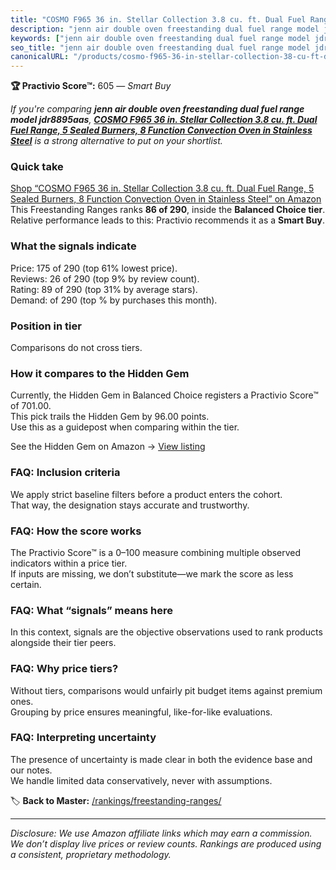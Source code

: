 ```yaml
---
title: "COSMO F965 36 in. Stellar Collection 3.8 cu. ft. Dual Fuel Range, 5 Sealed Burners, 8 Function Convection Oven in Stainless Steel"
description: "jenn air double oven freestanding dual fuel range model jdr8895aas: Data-driven within Balanced Choice ranking using the Practivio Score™. Positioned by qualit…"
keywords: ["jenn air double oven freestanding dual fuel range model jdr8895aas"]
seo_title: "jenn air double oven freestanding dual fuel range model jdr8895aas — Smart Buy Balanced Choice (2025)"
canonicalURL: "/products/cosmo-f965-36-in-stellar-collection-38-cu-ft-dual-fuel-range-5-sealed-burners-8-function-convection-oven-in-stainless-steel-B01M8IL2PZ/"
---
```


**🏆 Practivio Score™:** 605 — _Smart Buy_


*If you're comparing **jenn air double oven freestanding dual fuel range model jdr8895aas**, **[COSMO F965 36 in. Stellar Collection 3.8 cu. ft. Dual Fuel Range, 5 Sealed Burners, 8 Function Convection Oven in Stainless Steel](https://www.amazon.com/dp/B01M8IL2PZ?tag=practivio-20)** is a strong alternative to put on your shortlist.*
### Quick take
[Shop “COSMO F965 36 in. Stellar Collection 3.8 cu. ft. Dual Fuel Range, 5 Sealed Burners, 8 Function Convection Oven in Stainless Steel” on Amazon](https://www.amazon.com/dp/B01M8IL2PZ?tag=practivio-20)
This Freestanding Ranges ranks **86 of 290**, inside the **Balanced Choice tier**.  
Relative performance leads to this: Practivio recommends it as a **Smart Buy**.

### What the signals indicate
Price: 175 of 290 (top 61% lowest price).  
Reviews: 26 of 290 (top 9% by review count).  
Rating: 89 of 290 (top 31% by average stars).  
Demand:  of 290 (top % by purchases this month).

### Position in tier
Comparisons do not cross tiers.

### How it compares to the Hidden Gem
Currently, the Hidden Gem in Balanced Choice registers a Practivio Score™ of 701.00.  
This pick trails the Hidden Gem by 96.00 points.  
Use this as a guidepost when comparing within the tier.  

See the Hidden Gem on Amazon → [View listing](https://www.amazon.com/dp/B07FWRTVYZ?tag=practivio-20)

### FAQ: Inclusion criteria
We apply strict baseline filters before a product enters the cohort.  
That way, the designation stays accurate and trustworthy.

### FAQ: How the score works
The Practivio Score™ is a 0–100 measure combining multiple observed indicators within a price tier.  
If inputs are missing, we don’t substitute—we mark the score as less certain.

### FAQ: What “signals” means here
In this context, signals are the objective observations used to rank products alongside their tier peers.

### FAQ: Why price tiers?
Without tiers, comparisons would unfairly pit budget items against premium ones.  
Grouping by price ensures meaningful, like-for-like evaluations.

### FAQ: Interpreting uncertainty
The presence of uncertainty is made clear in both the evidence base and our notes.  
We handle limited data conservatively, never with assumptions.


🏷️ **Back to Master:** [/rankings/freestanding-ranges/](/rankings/freestanding-ranges/)

---
_Disclosure: We use Amazon affiliate links which may earn a commission. We don’t display live prices or review counts. Rankings are produced using a consistent, proprietary methodology._
